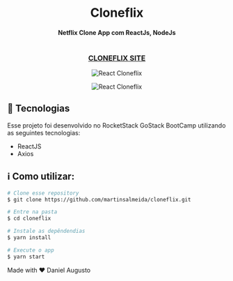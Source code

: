 <h1 align="center">
    Cloneflix 
</h1>

<h4 align="center">
  Netflix Clone App com ReactJs, NodeJs
  <br>
  <br>
</h4>

<h3 align="center">
  <a href="https://my-cloneflix.netlify.app/">CLONEFLIX SITE</a>
  <br>
</h3>


<p align="center">
  <img alt="React Cloneflix" src="https://user-images.githubusercontent.com/42298239/93095434-799c8d00-f679-11ea-82a8-270e0c9ded4f.png" />
</p>

<p align="center">
  <img alt="React Cloneflix" src="https://user-images.githubusercontent.com/42298239/93095704-d26c2580-f679-11ea-8710-0ea547b46394.png" />
</p>

## :rocket: Tecnologias
Esse projeto foi desenvolvido no RocketStack GoStack BootCamp utilizando as seguintes tecnologias:

-  ReactJS
-  Axios


## :information_source: Como utilizar:

```bash
# Clone esse repository
$ git clone https://github.com/martinsalmeida/cloneflix.git

# Entre na pasta
$ cd cloneflix

# Instale as depêndendias
$ yarn install

# Execute o app 
$ yarn start
```

Made with ♥ Daniel Augusto 
